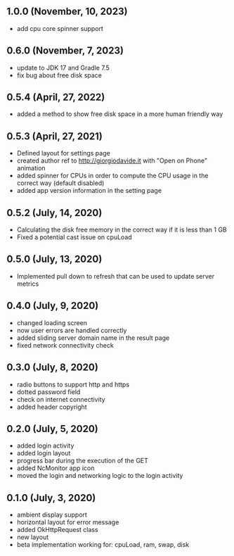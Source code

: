 ## 1.0.0 (November, 10, 2023)

- add cpu core spinner support

## 0.6.0 (November, 7, 2023)

- update to JDK 17 and Gradle 7.5
- fix bug about free disk space

## 0.5.4 (April, 27, 2022)

- added a method to show free disk space in a more human friendly way

## 0.5.3 (April, 27, 2021)

- Defined layout for settings page
- created author ref to http://giorgiodavide.it with "Open on Phone" animation
- added spinner for CPUs in order to compute the CPU usage in the correct way (default disabled)
- added app version information in the setting page

## 0.5.2 (July, 14, 2020)

- Calculating the disk free memory in the correct way if it is less than 1 GB
- Fixed a potential cast issue on cpuLoad

## 0.5.0 (July, 13, 2020)

- Implemented pull down to refresh that can be used to update server metrics

## 0.4.0 (July, 9, 2020)

- changed loading screen
- now user errors are handled correctly
- added sliding server domain name in the result page
- fixed network connectivity check

## 0.3.0 (July, 8, 2020)

- radio buttons to support http and https
- dotted password field
- check on internet connectivity
- added header copyright

## 0.2.0 (July, 5, 2020)

- added login activity
- added login layout
- progress bar during the execution of the GET
- added NcMonitor app icon
- moved the login and networking logic to the login activity

## 0.1.0 (July, 3, 2020)

- ambient display support
- horizontal layout for error message
- added OkHttpRequest class
- new layout
- beta implementation working for: cpuLoad, ram, swap, disk
